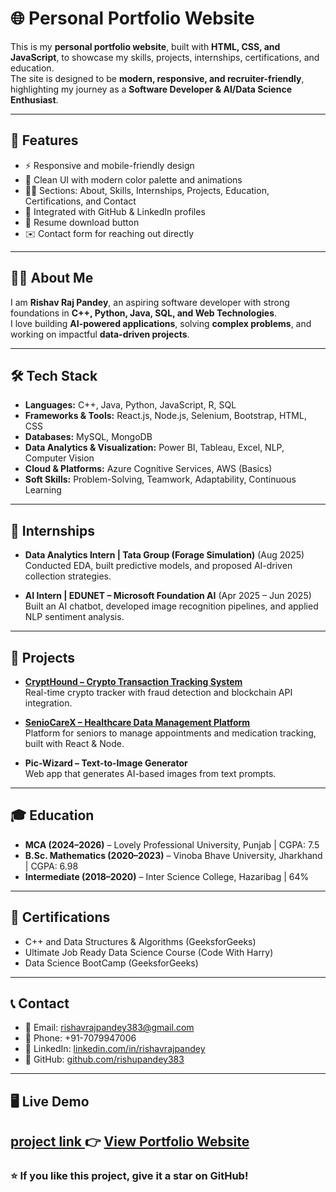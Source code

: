 # 🌐 Personal Portfolio Website

This is my **personal portfolio website**, built with **HTML, CSS, and JavaScript**, to showcase my skills, projects, internships, certifications, and education.  
The site is designed to be **modern, responsive, and recruiter-friendly**, highlighting my journey as a **Software Developer & AI/Data Science Enthusiast**.

---

## 🚀 Features

- ⚡ Responsive and mobile-friendly design  
- 🎨 Clean UI with modern color palette and animations  
- 🧑‍💻 Sections: About, Skills, Internships, Projects, Education, Certifications, and Contact  
- 🔗 Integrated with GitHub & LinkedIn profiles  
- 📄 Resume download button  
- ✉️ Contact form for reaching out directly  

---

## 👨‍💻 About Me

I am **Rishav Raj Pandey**, an aspiring software developer with strong foundations in **C++, Python, Java, SQL, and Web Technologies**.  
I love building **AI-powered applications**, solving **complex problems**, and working on impactful **data-driven projects**.

---

## 🛠️ Tech Stack

- **Languages:** C++, Java, Python, JavaScript, R, SQL  
- **Frameworks & Tools:** React.js, Node.js, Selenium, Bootstrap, HTML, CSS  
- **Databases:** MySQL, MongoDB  
- **Data Analytics & Visualization:** Power BI, Tableau, Excel, NLP, Computer Vision  
- **Cloud & Platforms:** Azure Cognitive Services, AWS (Basics)  
- **Soft Skills:** Problem-Solving, Teamwork, Adaptability, Continuous Learning  

---

## 💼 Internships

- **Data Analytics Intern | Tata Group (Forage Simulation)** (Aug 2025)  
  Conducted EDA, built predictive models, and proposed AI-driven collection strategies.  

- **AI Intern | EDUNET – Microsoft Foundation AI** (Apr 2025 – Jun 2025)  
  Built an AI chatbot, developed image recognition pipelines, and applied NLP sentiment analysis.  

---

## 📂 Projects

- **[CryptHound – Crypto Transaction Tracking System](https://github.com/rishupandey383/CryptHound-Crypto-Transaction-Tracking-System)**  
  Real-time crypto tracker with fraud detection and blockchain API integration.  

- **[SenioCareX – Healthcare Data Management Platform](https://github.com/rishupandey383/SenioCareX)**  
  Platform for seniors to manage appointments and medication tracking, built with React & Node.  

- **Pic-Wizard – Text-to-Image Generator**  
  Web app that generates AI-based images from text prompts.  

---

## 🎓 Education

- **MCA (2024–2026)** – Lovely Professional University, Punjab | CGPA: 7.5  
- **B.Sc. Mathematics (2020–2023)** – Vinoba Bhave University, Jharkhand | CGPA: 6.98  
- **Intermediate (2018–2020)** – Inter Science College, Hazaribag | 64%  

---

## 📜 Certifications

- C++ and Data Structures & Algorithms (GeeksforGeeks)  
- Ultimate Job Ready Data Science Course (Code With Harry)  
- Data Science BootCamp (GeeksforGeeks)  

---

## 📞 Contact

- 📧 Email: [rishavrajpandey383@gmail.com](mailto:rishavrajpandey383@gmail.com)  
- 📱 Phone: +91-7079947006  
- 🔗 LinkedIn: [linkedin.com/in/rishavrajpandey](https://www.linkedin.com/in/rishavrajpandey/)  
- 🐙 GitHub: [github.com/rishupandey383](https://github.com/rishupandey383)  

---

## 🖥️ Live Demo
[project link ](mailto:https://68dd92eb720ff417669a1d47--sunny-daifuku-fb92ae.netlify.app/)
👉 [View Portfolio Website]([https://your-username.github.io/portfolio/](https://68dd92eb720ff417669a1d47--sunny-daifuku-fb92ae.netlify.app/)) 
---

### ⭐ If you like this project, give it a star on GitHub!  
